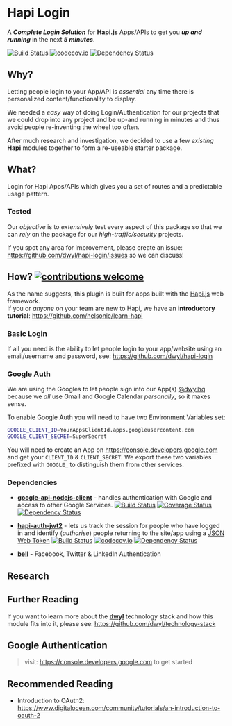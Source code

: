 # Hapi Login

A ***Complete Login Solution*** for **Hapi.js** Apps/APIs to get you
***up and running*** in the next ***5 minutes***.

[![Build Status](https://travis-ci.org/dwyl/hapi-auth.svg)](https://travis-ci.org/dwyl/hapi-auth)
[![codecov.io](https://codecov.io/github/dwyl/hapi-auth/coverage.svg?branch=master)](https://codecov.io/github/dwyl/hapi-auth?branch=master)
[![Dependency Status](https://david-dm.org/dwyl/hapi-auth.svg)](https://david-dm.org/dwyl/hapi-auth)


## Why?

Letting people login to your App/API is *essential* any time
there is personalized content/functionality to display.

We needed a *easy* way of doing Login/Authentication for our projects
that we could drop into any project and be up-and running in minutes
and thus avoid people re-inventing the wheel too often.

After much research and investigation, we decided to use a few *existing*
**Hapi** modules together to form a re-useable starter package.

## What?

Login for Hapi Apps/APIs which gives you a set of routes
and a predictable usage pattern.

### Tested

Our *objective* is to *extensively* test every aspect of this package
so that we can *rely* on the package for our *high-traffic/security* projects.

If you spot any area for improvement, please create an issue:
https://github.com/dwyl/hapi-login/issues so we can discuss!


## How? [![contributions welcome](https://img.shields.io/badge/contributions-welcome-brightgreen.svg?style=flat)](https://github.com/ideaq/time/issues)

As the name suggests, this plugin is built for apps built with the  [Hapi.js](https://github.com/nelsonic/learn-hapi) web framework.  
If you or *anyone* on your team are new to Hapi, we
have an **introductory tutorial**: https://github.com/nelsonic/learn-hapi

### Basic Login

If all you need is the ability to let people login to your app/website
using an email/username and password,
see: https://github.com/dwyl/hapi-login


### Google Auth

We are using the Googles to let people sign into our App(s)
[@dwylhq](https://github.com/dwyl)
because we *all* use Gmail and Google Calendar *personally*,
so it makes sense.

To enable Google Auth you will need to have two Environment Variables set:
```sh
GOOGLE_CLIENT_ID=YourAppsClientId.apps.googleusercontent.com
GOOGLE_CLIENT_SECRET=SuperSecret
```

You will need to create an App on https://console.developers.google.com
and get your `CLIENT_ID` & `CLIENT_SECRET`.
We export these two variables prefixed with `GOOGLE_`
to distinguish them from other services.



### Dependencies

+ [**google-api-nodejs-client**](https://www.npmjs.com/package/googleapis) -
handles authentication with Google and access to other Google Services. [![Build Status](https://travis-ci.org/google/google-api-nodejs-client.svg?branch=master)](https://travis-ci.org/google/google-api-nodejs-client) [![Coverage Status](https://coveralls.io/repos/google/google-api-nodejs-client/badge.svg?branch=master&service=github)](https://coveralls.io/github/google/google-api-nodejs-client?branch=master) [![Dependency Status](https://david-dm.org/google/google-api-nodejs-client.svg)](https://david-dm.org/google/google-api-nodejs-client)

+ [**hapi-auth-jwt2**](https://github.com/dwyl/hapi-auth-jwt2) -
lets us track the session for people who have logged in and
identify (*authorise*) people returning to the site/app using a
[JSON Web Token](https://github.com/dwyl/learn-json-web-tokens) [![Build Status](https://travis-ci.org/dwyl/hapi-auth-jwt2.svg?branch=master)](https://travis-ci.org/dwyl/hapi-auth-jwt2) [![codecov.io](https://codecov.io/github/dwyl/hapi-auth-jwt2/coverage.svg?branch=master)](https://codecov.io/github/dwyl/hapi-auth-jwt2?branch=master) [![Dependency Status](https://david-dm.org/dwyl/hapi-auth-jwt2.svg)](https://david-dm.org/dwyl/hapi-auth-jwt2)

+ [**bell**](https://github.com/hapijs/bell) - Facebook, Twitter & LinkedIn Authentication

## Research


## Further Reading

If you want to learn more about the [**dwyl**]()
technology stack and how this module fits into it,
please see: https://github.com/dwyl/technology-stack


## Google Authentication

> visit: https://console.developers.google.com to get started

## Recommended Reading

+ Introduction to OAuth2:
https://www.digitalocean.com/community/tutorials/an-introduction-to-oauth-2
